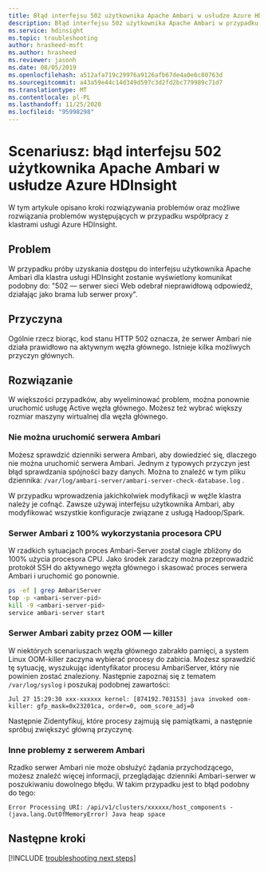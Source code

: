 ```yaml
---
title: Błąd interfejsu 502 użytkownika Apache Ambari w usłudze Azure HDInsight
description: Błąd interfejsu 502 użytkownika Apache Ambari w przypadku próby uzyskania dostępu do klastra usługi Azure HDInsight
ms.service: hdinsight
ms.topic: troubleshooting
author: hrasheed-msft
ms.author: hrasheed
ms.reviewer: jasonh
ms.date: 08/05/2019
ms.openlocfilehash: a512afa719c29976a9126afb67de4a0e6c80763d
ms.sourcegitcommit: a43a59e44c14d349d597c3d2fd2bc779989c71d7
ms.translationtype: MT
ms.contentlocale: pl-PL
ms.lasthandoff: 11/25/2020
ms.locfileid: "95998298"
---
```

# <a name="scenario-apache-ambari-ui-502-error-in-azure-hdinsight"></a>Scenariusz: błąd interfejsu 502 użytkownika Apache Ambari w usłudze Azure HDInsight

W tym artykule opisano kroki rozwiązywania problemów oraz możliwe rozwiązania problemów występujących w przypadku współpracy z klastrami usługi Azure HDInsight.

## <a name="issue"></a>Problem

W przypadku próby uzyskania dostępu do interfejsu użytkownika Apache Ambari dla klastra usługi HDInsight zostanie wyświetlony komunikat podobny do: "502 — serwer sieci Web odebrał nieprawidłową odpowiedź, działając jako brama lub serwer proxy".

## <a name="cause"></a>Przyczyna

Ogólnie rzecz biorąc, kod stanu HTTP 502 oznacza, że serwer Ambari nie działa prawidłowo na aktywnym węzła głównego. Istnieje kilka możliwych przyczyn głównych.

## <a name="resolution"></a>Rozwiązanie

W większości przypadków, aby wyeliminować problem, można ponownie uruchomić usługę Active węzła głównego. Możesz też wybrać większy rozmiar maszyny wirtualnej dla węzła głównego.

### <a name="ambari-server-failed-to-start"></a>Nie można uruchomić serwera Ambari

Możesz sprawdzić dzienniki serwera Ambari, aby dowiedzieć się, dlaczego nie można uruchomić serwera Ambari. Jednym z typowych przyczyn jest błąd sprawdzania spójności bazy danych. Można to znaleźć w tym pliku dziennika: `/var/log/ambari-server/ambari-server-check-database.log` .

W przypadku wprowadzenia jakichkolwiek modyfikacji w węźle klastra należy je cofnąć. Zawsze używaj interfejsu użytkownika Ambari, aby modyfikować wszystkie konfiguracje związane z usługą Hadoop/Spark.

### <a name="ambari-server-taking-100-cpu-utilization"></a>Serwer Ambari z 100% wykorzystania procesora CPU

W rzadkich sytuacjach proces Ambari-Server został ciągle zbliżony do 100% użycia procesora CPU. Jako środek zaradczy można przeprowadzić protokół SSH do aktywnego węzła głównego i skasować proces serwera Ambari i uruchomić go ponownie.

```bash
ps -ef | grep AmbariServer
top -p <ambari-server-pid>
kill -9 <ambari-server-pid>
service ambari-server start
```

### <a name="ambari-server-killed-by-oom-killer"></a>Serwer Ambari zabity przez OOM — killer

W niektórych scenariuszach węzła głównego zabrakło pamięci, a system Linux OOM-killer zaczyna wybierać procesy do zabicia. Możesz sprawdzić tę sytuację, wyszukując identyfikator procesu AmbariServer, który nie powinien zostać znaleziony. Następnie zapoznaj się z tematem `/var/log/syslog` i poszukaj podobnej zawartości:

```
Jul 27 15:29:30 xxx-xxxxxx kernel: [874192.703153] java invoked oom-killer: gfp_mask=0x23201ca, order=0, oom_score_adj=0
```

Następnie Zidentyfikuj, które procesy zajmują się pamiątkami, a następnie spróbuj zwiększyć główną przyczynę.

### <a name="other-issues-with-ambari-server"></a>Inne problemy z serwerem Ambari

Rzadko serwer Ambari nie może obsłużyć żądania przychodzącego, możesz znaleźć więcej informacji, przeglądając dzienniki Ambari-serwer w poszukiwaniu dowolnego błędu. W takim przypadku jest to błąd podobny do tego:

```
Error Processing URI: /api/v1/clusters/xxxxxx/host_components - (java.lang.OutOfMemoryError) Java heap space
```

## <a name="next-steps"></a>Następne kroki

[!INCLUDE [troubleshooting next steps](../../../includes/hdinsight-troubleshooting-next-steps.md)]